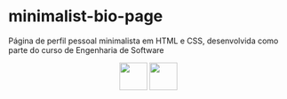 # minimalist-bio-page

Página de perfil pessoal minimalista em HTML e CSS, desenvolvida como parte do curso de Engenharia de Software

<p align="center">
  <img src="https://cdn.jsdelivr.net/gh/devicons/devicon@latest/icons/css3/css3-original.svg" width="50" />
  <img src="https://cdn.jsdelivr.net/gh/devicons/devicon@latest/icons/html5/html5-original.svg" width="50" />
</p>

          
